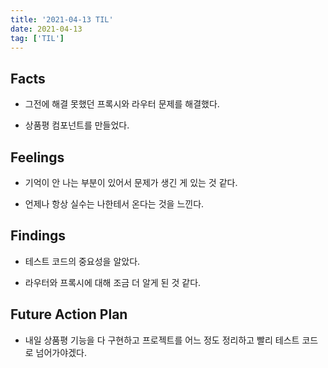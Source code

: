 ```yaml
---
title: '2021-04-13 TIL'
date: 2021-04-13
tag: ['TIL']
---
```


## Facts

- 그전에 해결 못했던 프록시와 라우터 문제를 해결했다.

- 상품평 컴포넌트를 만들었다.

## Feelings

- 기억이 안 나는 부분이 있어서 문제가 생긴 게 있는 것 같다.

- 언제나 항상 실수는 나한테서 온다는 것을 느낀다.

## Findings

- 테스트 코드의 중요성을 알았다.

- 라우터와 프록시에 대해 조금 더 알게 된 것 같다.

## Future Action Plan

- 내일 상품평 기능을 다 구현하고 프로젝트를 어느 정도 정리하고 빨리 테스트 코드로 넘어가야겠다.
